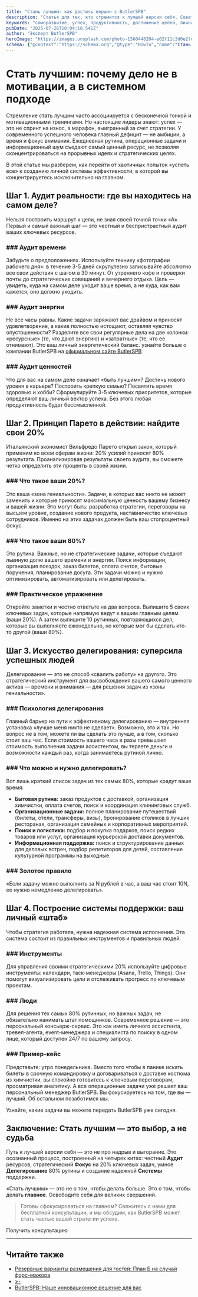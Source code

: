 ```yaml
---
title: "Стань лучшим: как достичь вершин с ButlerSPB"
description: "Статья для тех, кто стремится к лучшей версии себя. Советы по саморазвитию, продуктивности и достижению целей. ButlerSPB поможет вам."
keywords: "саморазвитие, успех, продуктивность, достижение целей, личная эффективность, ButlerSPB"
pubDate: "2025-07-26T10:04:18.541Z"
author: "Эксперт ButlerSPB"
heroImage: "https://images.unsplash.com/photo-1560448204-e02f11c3d0e2?q=80&w=2070&auto=format&fit=crop"
schema: {"@context":"https://schema.org","@type":"HowTo","name":"Стань лучшим: как достичь вершин с ButlerSPB","description":"Статья для тех, кто стремится к лучшей версии себя. Советы по саморазвитию, продуктивности и достижению целей. ButlerSPB поможет вам.","image":{"@type":"ImageObject","url":"https://images.unsplash.com/photo-1560448204-e02f11c3d0e2?q=80&w=2070&auto=format&fit=crop"},"aggregateRating":{"@type":"AggregateRating","ratingValue":"4.8","reviewCount":809,"bestRating":"5","worstRating":"1"},"publisher":{"@type":"Organization","name":"Блог ButlerSPB","logo":{"@type":"ImageObject","url":"https://butlerspb-blog.netlify.app/favicon.ico"}},"mainEntityOfPage":{"@type":"WebPage","@id":"https://butlerspb-blog.netlify.app/blog/stan-luchshim/"}}
---
```

# Стать лучшим: почему дело не в мотивации, а в системном подходе

Стремление стать лучшим часто ассоциируется с бесконечной гонкой и мотивационными тренингами. Но настоящие лидеры знают: успех — это не спринт на износ, а марафон, выигранный за счет стратегии. У современного успешного человека главный дефицит — не амбиции, а время и фокус внимания. Ежедневная рутина, операционные задачи и информационный шум съедают самый ценный ресурс, не позволяя сконцентрироваться на прорывных идеях и стратегических целях.

В этой статье мы разберем, как перейти от хаотичных попыток «успеть все» к созданию личной системы эффективности, в которой вы концентрируетесь исключительно на главном.

## Шаг 1. Аудит реальности: где вы находитесь на самом деле?

Нельзя построить маршрут к цели, не зная своей точной точки «А». Первый и самый важный шаг — это честный и беспристрастный аудит ваших ключевых ресурсов.

### ### Аудит времени
Забудьте о предположениях. Используйте технику «фотографии рабочего дня»: в течение 3-5 дней скрупулезно записывайте абсолютно все свои действия с шагом в 30 минут. От утреннего кофе и проверки почты до стратегических совещаний и вечернего отдыха. Цель — увидеть, куда на самом деле уходит ваше время, а не куда, как вам кажется, оно должно уходить.

### ### Аудит энергии
Не все часы равны. Какие задачи заряжают вас драйвом и приносят удовлетворение, а какие полностью истощают, оставляя чувство опустошенности? Разделите все свои регулярные дела на две колонки: «ресурсные» (те, что дают энергию) и «затратные» (те, что ее отнимают). Это ваш личный энергетический баланс. узнайте больше о компании ButlerSPB на <a href="https://butlerspb.ru/o-nas" target="_blank" rel="nofollow">официальном сайте ButlerSPB</a>

### ### Аудит ценностей
Что для вас на самом деле означает «быть лучшим»? Достичь нового уровня в карьере? Построить крепкую семью? Посвятить время здоровью и хобби? Сформулируйте 3-5 ключевых приоритетов, которые определяют ваш личный вектор успеха. Без этого любая продуктивность будет бессмысленной.

## Шаг 2. Принцип Парето в действии: найдите свои 20%

Итальянский экономист Вильфредо Парето открыл закон, который применим ко всем сферам жизни: 20% усилий приносят 80% результата. Проанализировав результаты своего аудита, вы сможете четко определить эти проценты в своей жизни.

### ### Что такое ваши 20%?
Это ваша «зона гениальности». Задачи, в которых вас никто не может заменить и которые приносят максимальную ценность вашему бизнесу и вашей жизни. Это могут быть: разработка стратегии, переговоры на высшем уровне, создание нового продукта, наставничество ключевых сотрудников. Именно на этих задачах должен быть ваш стопроцентный фокус.

### ### Что такое ваши 80%?
Это рутина. Важные, но не стратегические задачи, которые съедают львиную долю вашего времени и энергии. Поиск информации, организация поездок, заказ билетов, оплата счетов, бытовые поручения, планирование досуга. Эти задачи можно и нужно оптимизировать, автоматизировать или делегировать.

### ### Практическое упражнение
Откройте заметки и честно ответьте на два вопроса. Выпишите 5 своих ключевых задач, которые напрямую ведут к вашим главным целям (ваши 20%). А затем выпишите 10 рутинных, повторяющихся дел, которые вы выполняете еженедельно, но которые мог бы сделать кто-то другой (ваши 80%).

## Шаг 3. Искусство делегирования: суперсила успешных людей

Делегирование — это не способ «свалить работу» на другого. Это стратегический инструмент для высвобождения вашего самого ценного актива — времени и внимания — для решения задач из «зоны гениальности».

### ### Психология делегирования
Главный барьер на пути к эффективному делегированию — внутренняя установка «лучше меня никто не сделает». Возможно, это и так. Но вопрос не в том, можете ли вы сделать это лучше, а в том, сколько стоит ваш час. Если стоимость вашего часа в разы превышает стоимость выполнения задачи ассистентом, вы теряете деньги и возможности каждый раз, когда занимаетесь рутиной лично.

### ### Что можно и нужно делегировать?
Вот лишь краткий список задач из тех самых 80%, которые крадут ваше время:
*   **Бытовая рутина:** заказ продуктов с доставкой, организация химчистки, оплата счетов, поиск и координация клининговых служб.
*   **Организационные задачи:** полное планирование путешествий (билеты, отели, трансферы, визы), бронирование столиков в лучших ресторанах, организация семейных и корпоративных мероприятий.
*   **Поиск и логистика:** подбор и покупка подарков, поиск редких товаров или услуг, организация курьерской доставки документов.
*   **Информационная поддержка:** поиск и структурирование данных для деловых встреч, подбор репетиторов для детей, составление культурной программы на выходные.

### ### Золотое правило
«Если задачу можно выполнить за N рублей в час, а ваш час стоит 10N, ее нужно немедленно делегировать».

## Шаг 4. Построение системы поддержки: ваш личный «штаб»

Чтобы стратегия работала, нужна надежная система исполнения. Эта система состоит из правильных инструментов и правильных людей.

### ### Инструменты
Для управления своими стратегическими 20% используйте цифровые инструменты: календари, таск-менеджеры (Asana, Trello, Things). Они помогут визуализировать цели и отслеживать прогресс по ключевым проектам.

### ### Люди
Для решения тех самых 80% рутинных, но важных задач, не обязательно нанимать штат помощников. Современное решение — это персональный консьерж-сервис. Это как иметь личного ассистента, тревел-агента, event-менеджера и специалиста по поиску в одном лице, который доступен 24/7 по вашему запросу.

### ### Пример-кейс
Представьте: утро понедельника. Вместо того чтобы в панике искать билеты в срочную командировку и договариваться о доставке костюма из химчистки, вы спокойно готовитесь к ключевым переговорам, просматривая аналитику. А все операционные задачи уже решает ваш персональный менеджер ButlerSPB. Вы фокусируетесь на том, где вы — лучший. Об остальном позаботимся мы.

Узнайте, какие задачи вы можете передать ButlerSPB уже сегодня.

## Заключение: Стать лучшим — это выбор, а не судьба

Путь к лучшей версии себя — это не про надрыв и выгорание. Это осознанный процесс, построенный на четырех китах: честный **Аудит** ресурсов, стратегический **Фокус** на 20% ключевых задач, умное **Делегирование** 80% рутины и создание надежной **Системы** поддержки.

«Стать лучшим» — это не о том, чтобы делать больше. Это о том, чтобы делать **главное**. Освободите себя для великих свершений.

> Готовы сфокусироваться на главном? Свяжитесь с нами для бесплатной консультации, и мы обсудим, как ButlerSPB может стать частью вашей стратегии успеха.

Получить консультацию

---

## Читайте также

*   [Резервные варианты размещения для гостей: План Б на случай форс-мажора](/blog/rezervnye-varianty-razmescheniya-dlya-gostey/)
*   [>-](/blog/doveritelnoe-upravlenie-posutochnoy-arendoy-otzyvy/)
*   [ButlerSPB: Наше инновационное решение для вас](/blog/nashe-reshenie/)


